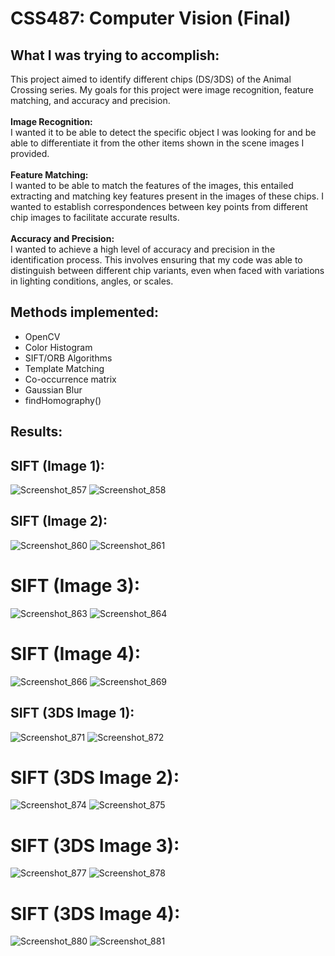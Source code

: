 # CSS487: Computer Vision (Final)
## What I was trying to accomplish:
This project aimed to identify different chips (DS/3DS) of the Animal Crossing series. My goals for this project were image recognition, feature matching, and accuracy and precision.<br>
<br>**Image Recognition:**<br>
I wanted it to be able to detect the specific object I was looking for and be able to differentiate it from the other items shown in the scene images I provided.<br>
<br>**Feature Matching:**<br>
I wanted to be able to match the features of the images, this entailed extracting and matching key features present in the images of these chips. I wanted to establish correspondences between key points from different chip images to facilitate accurate results.<br>
<br>**Accuracy and Precision:**<br>
I wanted to achieve a high level of accuracy and precision in the identification process. This involves ensuring that my code was able to distinguish between different chip variants, even when faced with variations in lighting conditions, angles, or scales.<br>

## Methods implemented:
- OpenCV
- Color Histogram
- SIFT/ORB Algorithms
- Template Matching
- Co-occurrence matrix
- Gaussian Blur
- findHomography()

## Results:
## SIFT (Image 1):
![Screenshot_857](https://github.com/BrittneyOeur/CSS487_Final/assets/72583051/2a51e691-51f7-4efd-a75f-76550a327554)
![Screenshot_858](https://github.com/BrittneyOeur/CSS487_Final/assets/72583051/e04de6b1-6b34-4730-a0f5-8b5e997975ae)

## SIFT (Image 2):
![Screenshot_860](https://github.com/BrittneyOeur/CSS487_Final/assets/72583051/a4d73d94-a0a1-4f67-98d7-b28debb01199)
![Screenshot_861](https://github.com/BrittneyOeur/CSS487_Final/assets/72583051/e5b39cc3-3793-43e7-a324-24130534e8c9)

# SIFT (Image 3):
![Screenshot_863](https://github.com/BrittneyOeur/CSS487_Final/assets/72583051/cf838b60-9f8a-4d4a-affd-cbeef4529c30)
![Screenshot_864](https://github.com/BrittneyOeur/CSS487_Final/assets/72583051/f7c70cfe-f462-4005-a491-4ce30691b046)

# SIFT (Image 4):
![Screenshot_866](https://github.com/BrittneyOeur/CSS487_Final/assets/72583051/8993807e-e38e-4647-b23c-821681dbd304)
![Screenshot_869](https://github.com/BrittneyOeur/CSS487_Final/assets/72583051/599ffd02-6bb2-47f7-ba98-513fec39fa75)

## SIFT (3DS Image 1):
![Screenshot_871](https://github.com/BrittneyOeur/CSS487_Final/assets/72583051/cc377512-7b06-4ff7-8661-dd59c27ede7b)
![Screenshot_872](https://github.com/BrittneyOeur/CSS487_Final/assets/72583051/1695c54a-fbd8-4f20-ae27-8f8f90ba045c)

# SIFT (3DS Image 2):
![Screenshot_874](https://github.com/BrittneyOeur/CSS487_Final/assets/72583051/21a31f34-9156-4ed8-ad68-d283dc251694)
![Screenshot_875](https://github.com/BrittneyOeur/CSS487_Final/assets/72583051/f853cb0c-6e90-41cb-b813-a1cb2ecca421)

# SIFT (3DS Image 3):
![Screenshot_877](https://github.com/BrittneyOeur/CSS487_Final/assets/72583051/f320cd3c-3f31-48ae-86d2-9b4d41ed2ca0)
![Screenshot_878](https://github.com/BrittneyOeur/CSS487_Final/assets/72583051/f8b98187-c8d9-4546-8412-5aa6fa187127)

# SIFT (3DS Image 4):
![Screenshot_880](https://github.com/BrittneyOeur/CSS487_Final/assets/72583051/c5b3aa2b-647b-44d4-adb7-1bcf72fdcd68)
![Screenshot_881](https://github.com/BrittneyOeur/CSS487_Final/assets/72583051/1dcd6f33-c555-4d05-90c0-c115ff8aa871)

